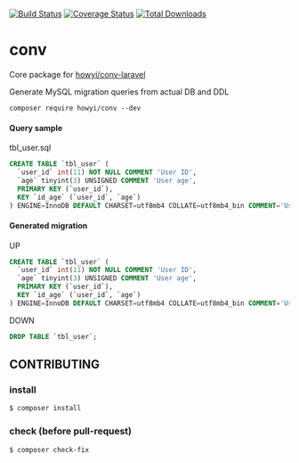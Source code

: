 [![Build Status](https://travis-ci.org/howyi/conv.svg?branch=master)](https://travis-ci.org/howyi/conv)
[![Coverage Status](https://coveralls.io/repos/github/howyi/conv/badge.svg?branch=master#konbu)](https://coveralls.io/github/howyi/conv?branch=master)
[![Total Downloads](https://poser.pugx.org/howyi/conv/downloads)](https://packagist.org/packages/howyi/conv)
# conv
Core package for [howyi/conv-laravel](https://github.com/howyi/conv-laravel)  

Generate MySQL migration queries from actual DB and DDL  

```
composer require howyi/conv --dev
```

#### Query sample
tbl_user.sql
```sql
CREATE TABLE `tbl_user` (
  `user_id` int(11) NOT NULL COMMENT 'User ID',
  `age` tinyint(3) UNSIGNED COMMENT 'User age',
  PRIMARY KEY (`user_id`),
  KEY `id_age` (`user_id`, `age`)
) ENGINE=InnoDB DEFAULT CHARSET=utf8mb4 COLLATE=utf8mb4_bin COMMENT='User management table';
```
#### Generated migration  
UP
```sql
CREATE TABLE `tbl_user` (
  `user_id` int(11) NOT NULL COMMENT 'User ID',
  `age` tinyint(3) UNSIGNED COMMENT 'User age',
  PRIMARY KEY (`user_id`),
  KEY `id_age` (`user_id`, `age`)
) ENGINE=InnoDB DEFAULT CHARSET=utf8mb4 COLLATE=utf8mb4_bin COMMENT='User management table';
```
DOWN
```sql
DROP TABLE `tbl_user`;
```

## CONTRIBUTING
### install
```bash
$ composer install
```
### check (before pull-request)
```bash
$ composer check-fix
```
